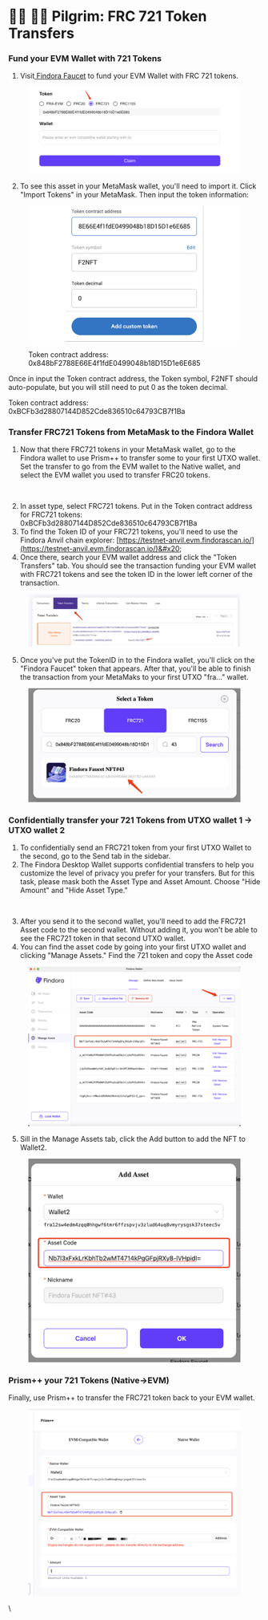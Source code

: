 # 🧑🎨 🧑🎨 Pilgrim: FRC 721 Token Transfers

### Fund your EVM Wallet with 721 Tokens

1. Visit[ Findora Faucet](https://faucet.findora.org/) to fund your EVM Wallet with FRC 721 tokens.&#x20;

<figure><img src="../../../../.gitbook/assets/image (31).png" alt=""><figcaption></figcaption></figure>

2. To see this asset in your MetaMask wallet, you'll need to import it. Click "Import Tokens" in your MetaMask. Then input the token information:&#x20;

<figure><img src="../../../../.gitbook/assets/721-Final.png" alt=""><figcaption><p>Token contract address: <br>0x848bF2788E66E4f1fdE0499048b18D15D1e6E685</p></figcaption></figure>

Once in input the Token contract address, the Token symbol, F2NFT should auto-populate, but you will still need to put 0 as the token decimal.&#x20;

Token contract address: 0xBCFb3d28807144D852Cde836510c64793CB7f1Ba

### Transfer FRC721 Tokens from MetaMask to the Findora Wallet

1. Now that there FRC721 tokens in your MetaMask wallet, go to the Findora wallet to use Prism++ to transfer some to your first UTXO wallet. Set the transfer to go from the EVM wallet to the Native wallet, and select the EVM wallet you used to transfer FRC20 tokens.

<figure><img src="https://lh6.googleusercontent.com/UUz_ThmzLXC16UsFygIGeYXZm50Z-R_EJa49heMnB2SRoQurmNSGrtkOdxzqj_oYCr44Kz0Dg9u7agFfMf-T6uf1Nzmuk2ZoEM0rPAZRCqWwIJS7_62DJ8j3aVGsJB_Ml5K3UzbX_ooafYbTUK1vWPs" alt=""><figcaption></figcaption></figure>

2. In asset type, select FRC721 tokens. Put in the Token contract address for FRC721 tokens: 0xBCFb3d28807144D852Cde836510c64793CB7f1Ba&#x20;
3. To find the Token ID of your FRC721 tokens, you'll need to use the Findora Anvil chain explorer: [https://testnet-anvil.evm.findorascan.io/](https://testnet-anvil.evm.findorascan.io/)&#x20;
4. Once there, search your EVM wallet address and click the "Token Transfers" tab. You should see the transaction funding your EVM wallet with FRC721 tokens and see the token ID in the lower left corner of the transaction.

<figure><img src="../../../../.gitbook/assets/image (26).png" alt=""><figcaption></figcaption></figure>

5. Once you've put the TokenID in to the Findora wallet, you'll click on the "Findora Faucet" token that appears. After that, you'll be able to finish the transaction from your MetaMaks to your first UTXO "fra..." wallet.

<figure><img src="../../../../.gitbook/assets/image (38).png" alt=""><figcaption></figcaption></figure>

### Confidentially transfer your 721 Tokens from UTXO wallet 1 -> UTXO wallet 2

1. To confidentially send an FRC721 token from your first UTXO Wallet to the second, go to the Send tab in the sidebar.
2. The Findora Desktop Wallet supports confidential transfers to help you customize the level of privacy you prefer for your transfers. But for this task, please mask both the Asset Type and Asset Amount. Choose "Hide Amount" and "Hide Asset Type."

<figure><img src="https://lh6.googleusercontent.com/bnR6PXICduhPlguWDU-_pyjH1-tdNe0qZ-aFa7JyiLKFc8KBHbjyH4rFxLMzUwBcqUcHhp5uMzqh1P5IM071an-tpgNgNPzw9bojf4r8OskNl468jGxb7YRfkIeDQ-PcubVKgNtnVXGC_V4mrN-f8nw" alt=""><figcaption></figcaption></figure>

3. After you send it to the second wallet, you'll need to add the FRC721 Asset code to the second wallet. Without adding it, you won't be able to see the FRC721 token in that second UTXO wallet.
4. You can find the asset code by going into your first UTXO wallet and clicking "Manage Assets." Find the 721 token and copy the Asset code

<figure><img src="../../../../.gitbook/assets/image (51) (2).png" alt=""><figcaption></figcaption></figure>

5. Sill in the Manage Assets tab, click the Add button to add the NFT to Wallet2.&#x20;

<figure><img src="../../../../.gitbook/assets/image (39).png" alt=""><figcaption></figcaption></figure>

### Prism++ your 721 Tokens (Native->EVM)

Finally, use Prism++ to transfer the FRC721 token back to your EVM wallet.

<figure><img src="../../../../.gitbook/assets/image (29) (1).png" alt=""><figcaption></figcaption></figure>

\
